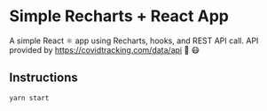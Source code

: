 # Simple Recharts + React App
A simple React ⚛ app using Recharts, hooks, and REST API call. API provided by https://covidtracking.com/data/api 🙏 😷

## Instructions 
```
yarn start
```